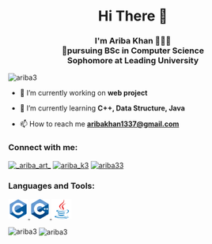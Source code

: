 <h1 align="center">Hi There 👋</h1>
<h3 align="center">I'm Ariba Khan 👩🏻‍🎨<br>📖pursuing BSc in Computer Science<br>Sophomore at Leading University</h3>

<p align="left"> <img src="https://komarev.com/ghpvc/?username=ariba3&label=Profile%20views&color=0e75b6&style=flat" alt="ariba3" /> </p>

- 🔭 I’m currently working on **web project**

- 🌱 I’m currently learning **C++, Data Structure, Java**

- 📫 How to reach me **aribakhan1337@gmail.com**

<h3 align="left">Connect with me:</h3>
<p align="left">
<a href="https://instagram.com/_ariba_art_" target="blank"><img align="center" src="https://raw.githubusercontent.com/rahuldkjain/github-profile-readme-generator/master/src/images/icons/Social/instagram.svg" alt="_ariba_art_" height="30" width="40" /></a>
<a href="https://www.codechef.com/users/ariba_k3" target="blank"><img align="center" src="https://cdn.jsdelivr.net/npm/simple-icons@3.1.0/icons/codechef.svg" alt="ariba_k3" height="30" width="40" /></a>
<a href="https://codeforces.com/profile/ariba33" target="blank"><img align="center" src="https://cdn.jsdelivr.net/npm/simple-icons@3.0.1/icons/codeforces.svg" alt="ariba33" height="30" width="40" /></a>
</p>

<h3 align="left">Languages and Tools:</h3>
<p align="left"> <a href="https://www.cprogramming.com/" target="_blank"> <img src="https://raw.githubusercontent.com/devicons/devicon/master/icons/c/c-original.svg" alt="c" width="40" height="40"/> </a> <a href="https://www.w3schools.com/cpp/" target="_blank"> <img src="https://raw.githubusercontent.com/devicons/devicon/master/icons/cplusplus/cplusplus-original.svg" alt="cplusplus" width="40" height="40"/> </a> <a href="https://www.java.com" target="_blank"> <img src="https://raw.githubusercontent.com/devicons/devicon/master/icons/java/java-original.svg" alt="java" width="40" height="40"/> </a> </p>

<p><img align="left" src="https://github-readme-stats.vercel.app/api/top-langs?username=ariba3&show_icons=true&locale=en&layout=compact" alt="ariba3" /></p>

<p>&nbsp;<img align="center" src="https://github-readme-stats.vercel.app/api?username=ariba3&show_icons=true&locale=en" alt="ariba3" /></p>

